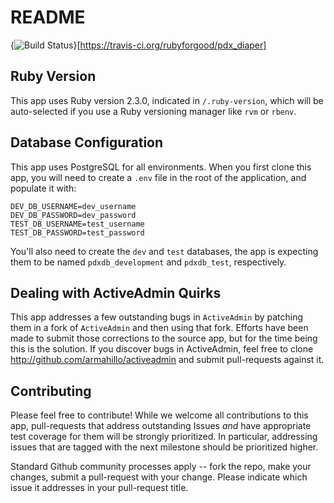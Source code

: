 # README

{<img src="https://travis-ci.org/rubyforgood/pdx_diaper.svg?branch=master" alt="Build Status" />}[https://travis-ci.org/rubyforgood/pdx_diaper]

## Ruby Version
This app uses Ruby version 2.3.0, indicated in `/.ruby-version`, which will be auto-selected if you use a Ruby versioning manager like `rvm` or `rbenv`.

## Database Configuration
This app uses PostgreSQL for all environments. When you first clone this app, you will need to create a `.env` file in the root of the application, and populate it with:

```
DEV_DB_USERNAME=dev_username
DEV_DB_PASSWORD=dev_password
TEST_DB_USERNAME=test_username
TEST_DB_PASSWORD=test_password
```

You'll also need to create the `dev` and `test` databases, the app is expecting them to be named `pdxdb_development` and `pdxdb_test`, respectively.

## Dealing with ActiveAdmin Quirks
This app addresses a few outstanding bugs in `ActiveAdmin` by patching them in a fork of `ActiveAdmin` and then using that fork. Efforts have been made to submit those corrections to the source app, but for the time being this is the solution. If you discover bugs in ActiveAdmin, feel free to clone http://github.com/armahillo/activeadmin and submit pull-requests against it. 


## Contributing
Please feel free to contribute! While we welcome all contributions to this app, pull-requests that address outstanding Issues *and* have appropriate test coverage for them will be strongly prioritized. In particular, addressing issues that are tagged with the next milestone should be prioritized higher.

Standard Github community processes apply -- fork the repo, make your changes, submit a pull-request with your change. Please indicate which issue it addresses in your pull-request title.
